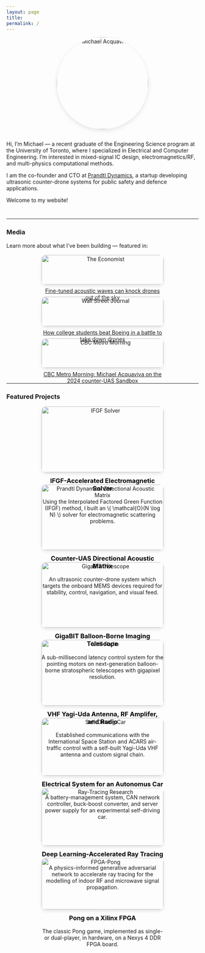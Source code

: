 ```yaml
---
layout: page
title: 
permalink: /
---
```


<div style="text-align: center;">
  <img src="{{ site.profile_image }}" alt="Michael Acquaviva"
       style="width: 240px; height: 240px; object-fit: cover;
              border-radius: 50%; box-shadow: 0 4px 12px rgba(0,0,0,0.1);
              margin-bottom: 1rem;" />
</div>

Hi, I’m Michael — a recent graduate of the Engineering Science program at the University of Toronto, where I specialized in Electrical and Computer Engineering. I’m interested in mixed-signal IC design, electromagnetics/RF, and multi-physics computational methods.

I am the co-founder and CTO at [Prandtl Dynamics](https://prandtldynamics.com), a startup developing ultrasonic counter-drone systems for public safety and defence applications.

Welcome to my website!

<hr style="margin-top: 2.5rem; margin-bottom: 1.5rem;">

### Media

Learn more about what I’ve been building — featured in:

<div style="display: flex; flex-wrap: wrap; gap: 2rem; justify-content: center; margin-top: 1rem;">

  <div style="max-width: 320px; text-align: center;">
    <a href="https://www.economist.com/science-and-technology/2025/02/05/fine-tuned-acoustic-waves-can-knock-drones-out-of-the-sky" target="_blank">
      <img src="/assets/images/economist.png" alt="The Economist" style="width: 100%; height: auto; border-radius: 12px; box-shadow: 0 4px 8px rgba(0,0,0,0.1);">
    </a>
    <p style="margin-top: 0.5rem;">
      <a href="https://www.economist.com/science-and-technology/2025/02/05/fine-tuned-acoustic-waves-can-knock-drones-out-of-the-sky" target="_blank">
        Fine-tuned acoustic waves can knock drones out of the sky
      </a>
    </p>
  </div>

  <div style="max-width: 320px; text-align: center;">
    <a href="https://www.wsj.com/tech/antidrone-tech-competition-college-students-4765a6ed" target="_blank">
      <img src="/assets/images/wsj.png" alt="Wall Street Journal" style="width: 100%; height: auto; border-radius: 12px; box-shadow: 0 4px 8px rgba(0,0,0,0.1);">
    </a>
    <p style="margin-top: 0.5rem;">
      <a href="https://www.wsj.com/tech/antidrone-tech-competition-college-students-4765a6ed" target="_blank">
        How college students beat Boeing in a battle to take down drones
      </a>
    </p>

  </div>
    <div style="max-width: 320px; text-align: center;">
    <a href="https://www.youtube.com/watch?v=L_lGzoCzHLo" target="_blank">
      <img src="/assets/images/cbc.png" alt="CBC Metro Morning" style="width: 100%; height: auto; border-radius: 12px; box-shadow: 0 4px 8px rgba(0,0,0,0.1);">
    </a>
    <p style="margin-top: 0.5rem;">
      <a href="https://www.youtube.com/watch?v=L_lGzoCzHLo" target="_blank">
        CBC Metro Morning: Michael Acquaviva on the 2024 counter-UAS Sandbox
      </a>
    </p>
  </div>

</div>

<hr style="margin-top: 2.5rem; margin-bottom: 1.5rem;">

### Featured Projects

<div style="display: flex; flex-wrap: wrap; gap: 2rem; justify-content: center; margin-top: 1rem;">

  <!-- IFGF Thesis -->
  <div style="max-width: 320px; text-align: center;">
    <a href="/projects/thesis">
      <img src="/assets/images/ifgf.png" alt="IFGF Solver" style="width: 100%; height: auto; border-radius: 12px; box-shadow: 0 4px 8px rgba(0,0,0,0.1);">
    </a>
    <h3 style="margin-top: 0.75rem;"><a href="/projects/thesis" style="text-decoration: none; color: black;">IFGF-Accelerated Electromagnetic Solver</a></h3>
    <p>Using the Interpolated Factored Green Function (IFGF) method, I built an \( \mathcal{O}(N \log N) \) solver for electromagnetic scattering problems.</p>
  </div>

  <!-- Prandtl Dynamics -->
  <div style="max-width: 320px; text-align: center;">
    <a href="/projects/prandtl">
      <img src="/assets/images/prandtl.jpg" alt="Prandtl Dynamics' Directional Acoustic Matrix" style="width: 100%; height: auto; border-radius: 12px; box-shadow: 0 4px 8px rgba(0,0,0,0.1);">
    </a>
    <h3 style="margin-top: 0.75rem;"><a href="/projects/prandtl" style="text-decoration: none; color: black;">Counter-UAS Directional Acoustic Matrix</a></h3>
    <p>An ultrasonic counter-drone system which targets the onboard MEMS devices required for stability, control, navigation, and visual feed.</p>
  </div>

  <!-- Gigabit Capstone -->
  <div style="max-width: 320px; text-align: center;">
    <a href="/projects/gigabit">
      <img src="/assets/images/superbit.jpg" alt="GigaBIT Telescope" style="width: 100%; height: auto; border-radius: 12px; box-shadow: 0 4px 8px rgba(0,0,0,0.1);">
    </a>
    <h3 style="margin-top: 0.75rem;"><a href="/projects/gigabit" style="text-decoration: none; color: black;">GigaBIT Balloon-Borne Imaging Telescope</a></h3>
    <p>A sub-millisecond latency control system for the pointing motors on next-generation balloon-borne stratospheric telescopes with gigapixel resolution.</p>
  </div>

  <!-- VHF Radio -->
  <div style="max-width: 320px; text-align: center;">
    <a href="/projects/vhf-radio">
      <img src="/assets/images/radio.png" alt="VHF Radio" style="width: 100%; height: auto; border-radius: 12px; box-shadow: 0 4px 8px rgba(0,0,0,0.1);">
    </a>
    <h3 style="margin-top: 0.75rem;"><a href="/projects/vhf-radio" style="text-decoration: none; color: black;">VHF Yagi-Uda Antenna, RF Amplifer, and Radio</a></h3>
    <p>Established communications with the International Space Station and ACARS air-traffic control with a self-built Yagi-Uda VHF antenna and custom signal chain.</p>
  </div> 

  <!-- aUToronto -->
  <div style="max-width: 320px; text-align: center;">
    <a href="/projects/autoronto">
      <img src="/assets/images/autoronto.png" alt="Self-Driving Car" style="width: 100%; height: auto; border-radius: 12px; box-shadow: 0 4px 8px rgba(0,0,0,0.1);">
    </a>
    <h3 style="margin-top: 0.75rem;"><a href="/projects/autoronto" style="text-decoration: none; color: black;">Electrical System for an Autonomus Car</a></h3>
    <p>A battery-management system, CAN network controller, buck-boost converter, and server power supply for an experimental self-driving car.</p>
  </div>


  <!-- Ray-Tracing Research -->
  <div style="max-width: 320px; text-align: center;">
    <a href="/projects/raytracing">
      <img src="/assets/images/raytrace.jpg" alt="Ray-Tracing Research" style="width: 100%; height: auto; border-radius: 12px; box-shadow: 0 4px 8px rgba(0,0,0,0.1);">
    </a>
    <h3 style="margin-top: 0.75rem;"><a href="/projects/raytracing" style="text-decoration: none; color: black;">Deep Learning-Accelerated Ray Tracing</a></h3>
    <p>A physics-informed generative adversarial network to accelerate ray tracing for the modelling of indoor RF and microwave signal propagation.</p>
  </div>

  <!-- Pong on an FPGA -->
  <div style="max-width: 320px; text-align: center;">
    <a href="/projects/pong">
      <img src="/assets/images/pong.png" alt="FPGA-Pong" style="width: 100%; height: auto; border-radius: 12px; box-shadow: 0 4px 8px rgba(0,0,0,0.1);">
    </a>
    <h3 style="margin-top: 0.75rem;"><a href="/projects/pong" style="text-decoration: none; color: black;">Pong on a Xilinx FPGA</a></h3>
    <p>The classic Pong game, implemented as single- or dual-player, in hardware, on a Nexys 4 DDR FPGA board.</p>
  </div>

</div>

<script src="https://cdn.jsdelivr.net/npm/mathjax@3/es5/tex-mml-chtml.js" async></script>
